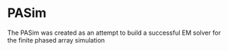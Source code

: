 # PASim

The PASim was created as an attempt to build a successful EM solver for the finite phased array simulation
